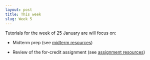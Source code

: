 ```yaml
---
layout: post
title: This week
slug: Week 5
---
```


Tutorials for the week of 25 January are will focus on:

* Midterm prep (see [midterm resources](../../../midterm1.html))

* Review of the for-credit assignment (see [assignment resources](../../../assignments.html))

